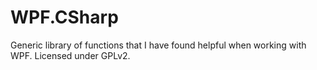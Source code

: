 WPF.CSharp
==========
Generic library of functions that I have found helpful when working with WPF. Licensed under GPLv2.